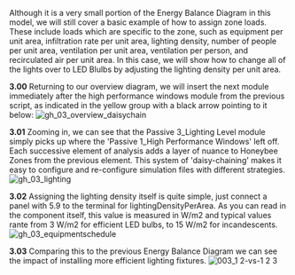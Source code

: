 Although it is a very small portion of the Energy Balance Diagram in this model, we will still cover a basic example of how to assign zone loads. These include loads which are specific to the zone, such as equipment per unit area, infiltration rate per unit area, lighting density, number of people per unit area, ventilation per unit area, ventilation per person, and recirculated air per unit area. In this case, we will show how to change all of the lights over to LED Blulbs by adjusting the lighting density per unit area. 

**3.00** Returning to our overview diagram, we will insert the next module immediately after the high performance windows module from the previous script, as indicated in the yellow group with a black arrow pointing to it below:
![gh_03_overview_daisychain](https://user-images.githubusercontent.com/44324576/52429288-0c6f6000-2b04-11e9-93bb-e4151cecef01.png)

**3.01** Zooming in, we can see that the Passive 3_Lighting Level module simply picks up where the 'Passive 1_High Performance Windows' left off. Each successive element of analysis adds a layer of nuance to Honeybee Zones from the previous element. This system of 'daisy-chaining' makes it easy to configure and re-configure simulation files with different strategies.
![gh_03_lighting](https://user-images.githubusercontent.com/44324576/52429470-6b34d980-2b04-11e9-93b3-f113a7584a31.png)

**3.02** Assigning the lighting density itself is quite simple, just connect a panel with 5.9 to the terminal for lightingDensityPerArea. As you can read in the component itself, this value is measured in W/m2 and typical values rante from 3 W/m2 for efficient LED bulbs, to 15 W/m2 for incandescents. 
![gh_03_equipmentschedule](https://user-images.githubusercontent.com/44324576/52430239-f367ae80-2b05-11e9-83dc-b768cfd81401.png)

**3.03** Comparing this to the previous Energy Balance Diagram we can see the impact of installing more efficient lighting fixtures.
![003_1 2-vs-1 2 3](https://user-images.githubusercontent.com/44324576/52430996-9a007f00-2b07-11e9-8b7a-aca29ff9e91f.gif)